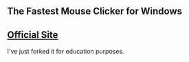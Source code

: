 The Fastest Mouse Clicker for Windows
----------------------------------------------

[Official Site](https://windows-2048.github.io/The-Fastest-Mouse-Clicker-for-Windows/)
------------------------------------------------------------------------------------------
I've just forked it for education purposes.
